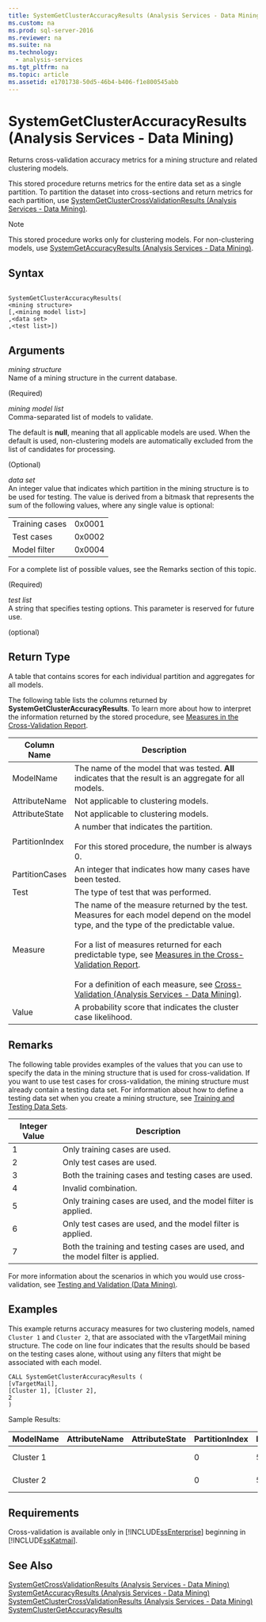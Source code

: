 ```yaml
---
title: SystemGetClusterAccuracyResults (Analysis Services - Data Mining)
ms.custom: na
ms.prod: sql-server-2016
ms.reviewer: na
ms.suite: na
ms.technology: 
  - analysis-services
ms.tgt_pltfrm: na
ms.topic: article
ms.assetid: e1701738-50d5-46b4-b406-f1e800545abb
---
```

# SystemGetClusterAccuracyResults (Analysis Services - Data Mining)
  Returns cross-validation accuracy metrics for a mining structure and related clustering models.  
  
 This stored procedure returns metrics for the entire data set as a single partition. To partition the dataset into cross-sections and return metrics for each partition, use [SystemGetClusterCrossValidationResults &#40;Analysis Services - Data Mining&#41;](../../Topics/TopicNameNotContainA/SystemGetClusterCrossValidationResults--Analysis-Services---Data-Mining-.md).  
  
> [!NOTE]  
>  This stored procedure works only for clustering models. For non-clustering models, use [SystemGetAccuracyResults &#40;Analysis Services - Data Mining&#41;](../../Topics/TopicNameNotContainA/SystemGetAccuracyResults--Analysis-Services---Data-Mining-.md).  
  
## Syntax  
  
```  
  
SystemGetClusterAccuracyResults(  
<mining structure>   
[,<mining model list>]  
,<data set>  
,<test list>])  
```  
  
## Arguments  
 *mining structure*  
 Name of a mining structure in the current database.  
  
 (Required)  
  
 *mining model list*  
 Comma-separated list of models to validate.  
  
 The default is **null**, meaning that all applicable models are used. When the default is used, non-clustering models are automatically excluded from the list of candidates for processing.  
  
 (Optional)  
  
 *data set*  
 An integer value that indicates which partition in the mining structure is to be used for testing. The value is derived from a bitmask that represents the sum of the following values, where any single value is optional:  
  
|||  
|-|-|  
|Training cases|0x0001|  
|Test cases|0x0002|  
|Model filter|0x0004|  
  
 For a complete list of possible values, see the Remarks section of this topic.  
  
 (Required)  
  
 *test list*  
 A string that specifies testing options. This parameter is reserved for future use.  
  
 (optional)  
  
## Return Type  
 A table that contains scores for each individual partition and aggregates for all models.  
  
 The following table lists the columns returned by **SystemGetClusterAccuracyResults**. To learn more about how to interpret the information returned by the stored procedure, see [Measures in the Cross-Validation Report](../../Topics/TopicNameNotContainA/Measures-in-the-Cross-Validation-Report.md).  
  
|Column Name|Description|  
|-----------------|-----------------|  
|ModelName|The name of the model that was tested. **All** indicates that the result is an aggregate for all models.|  
|AttributeName|Not applicable to clustering models.|  
|AttributeState|Not applicable to clustering models.|  
|PartitionIndex|A number that indicates the partition.<br /><br /> For this stored procedure, the number is always 0.|  
|PartitionCases|An integer that indicates how many cases have been tested.|  
|Test|The type of test that was performed.|  
|Measure|The name of the measure returned by the test. Measures for each model depend on the model type, and the type of the predictable value.<br /><br /> For a list of measures returned for each predictable type, see [Measures in the Cross-Validation Report](../../Topics/TopicNameNotContainA/Measures-in-the-Cross-Validation-Report.md).<br /><br /> For a definition of each measure, see [Cross-Validation &#40;Analysis Services - Data Mining&#41;](../../Topics/TopicNameNotContainA/Cross-Validation--Analysis-Services---Data-Mining-.md).|  
|Value|A probability score that indicates the cluster case likelihood.|  
  
## Remarks  
 The following table provides examples of the values that you can use to specify the data in the mining structure that is used for cross-validation. If you want to use test cases for cross-validation, the mining structure must already contain a testing data set. For information about how to define a testing data set when you create a mining structure, see [Training and Testing Data Sets](../../Topics/TopicNameNotContainA/Training-and-Testing-Data-Sets.md).  
  
|Integer Value|Description|  
|-------------------|-----------------|  
|1|Only training cases are used.|  
|2|Only test cases are used.|  
|3|Both the training cases and testing cases are used.|  
|4|Invalid combination.|  
|5|Only training cases are used, and the model filter is applied.|  
|6|Only test cases are used, and the model filter is applied.|  
|7|Both the training and testing cases are used, and the model filter is applied.|  
  
 For more information about the scenarios in which you would use cross-validation, see [Testing and Validation &#40;Data Mining&#41;](../../Topics/TopicNameNotContainA/Testing-and-Validation--Data-Mining-.md).  
  
## Examples  
 This example returns accuracy measures for two clustering models, named `Cluster 1` and `Cluster 2`, that are  associated with the vTargetMail mining structure. The code on line four indicates that the results should be based on the testing cases alone, without using any filters that might be associated with each model.  
  
```  
CALL SystemGetClusterAccuracyResults (  
[vTargetMail],  
[Cluster 1], [Cluster 2],  
2  
)  
```  
  
 Sample Results:  
  
|ModelName|AttributeName|AttributeState|PartitionIndex|PartitionSize|Test|Measure|Value|  
|---------------|-------------------|--------------------|--------------------|-------------------|----------|-------------|-----------|  
|Cluster 1|||0|5545|Clustering|Case Likelihood|0.796514342249313|  
|Cluster 2|||0|5545|Clustering|Case Likelihood|0.732122471228572|  
  
## Requirements  
 Cross-validation is available only in [!INCLUDE[ssEnterprise](../../Topics/TopicNameContainA/includes/ssEnterprise_md.md)] beginning in [!INCLUDE[ssKatmai](../../Topics/TopicNameContainA/includes/ssKatmai_md.md)].  
  
## See Also  
 [SystemGetCrossValidationResults &#40;Analysis Services - Data Mining&#41;](../../Topics/TopicNameNotContainA/SystemGetCrossValidationResults--Analysis-Services---Data-Mining-.md)   
 [SystemGetAccuracyResults &#40;Analysis Services - Data Mining&#41;](../../Topics/TopicNameNotContainA/SystemGetAccuracyResults--Analysis-Services---Data-Mining-.md)   
 [SystemGetClusterCrossValidationResults &#40;Analysis Services - Data Mining&#41;](../../Topics/TopicNameNotContainA/SystemGetClusterCrossValidationResults--Analysis-Services---Data-Mining-.md)   
 [SystemClusterGetAccuracyResults](../../Topics/TopicNameNotContainA/SystemGetClusterAccuracyResults--Analysis-Services---Data-Mining-.md)  
  
  